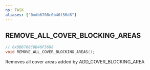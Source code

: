 ```yaml
---
ns: TASK
aliases: ["0xdb6708c0b46f56d8"]
---
```

## REMOVE_ALL_COVER_BLOCKING_AREAS

```c
// 0xDB6708C0B46F56D8
void REMOVE_ALL_COVER_BLOCKING_AREAS();
```

Removes all cover areas added by ADD_COVER_BLOCKING_AREA

